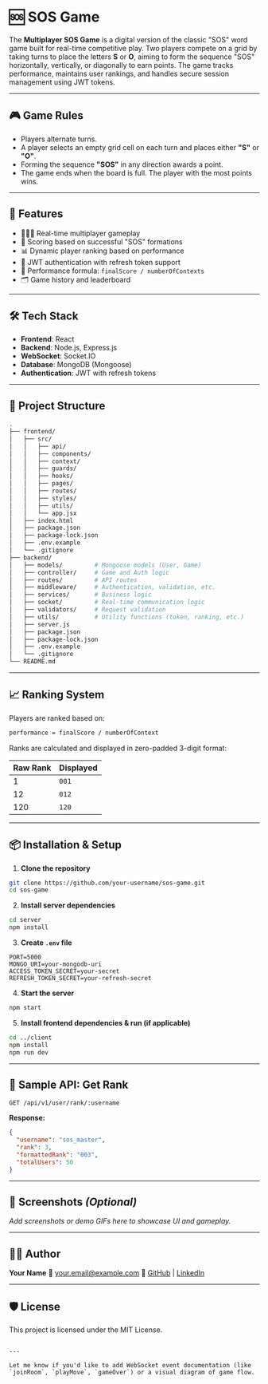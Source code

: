 # 🆘 SOS Game

The **Multiplayer SOS Game** is a digital version of the classic "SOS" word game built for real-time competitive play. Two players compete on a grid by taking turns to place the letters **S** or **O**, aiming to form the sequence "SOS" horizontally, vertically, or diagonally to earn points. The game tracks performance, maintains user rankings, and handles secure session management using JWT tokens.

---

## 🎮 Game Rules

- Players alternate turns.
- A player selects an empty grid cell on each turn and places either **"S"** or **"O"**.
- Forming the sequence **"SOS"** in any direction awards a point.
- The game ends when the board is full. The player with the most points wins.

---

## 🚀 Features

- 🧑‍🤝‍🧑 Real-time multiplayer gameplay
- 🎯 Scoring based on successful "SOS" formations
- 📊 Dynamic player ranking based on performance
- 🔐 JWT authentication with refresh token support
- 🧠 Performance formula: `finalScore / numberOfContexts`
- 🗂️ Game history and leaderboard

---

## 🛠️ Tech Stack

- **Frontend**: React
- **Backend**: Node.js, Express.js
- **WebSocket**: Socket.IO
- **Database**: MongoDB (Mongoose)
- **Authentication**: JWT with refresh tokens

---

## 📂 Project Structure

```bash
.
├── frontend/
│   ├── src/
│   │   ├── api/
│   │   ├── components/
│   │   ├── context/
│   │   ├── guards/
│   │   ├── hooks/
│   │   ├── pages/
│   │   ├── routes/
│   │   ├── styles/
│   │   ├── utils/
│   │   └── app.jsx
│   ├── index.html
│   ├── package.json
│   ├── package-lock.json
│   ├── .env.example
│   └── .gitignore
├── backend/
│   ├── models/         # Mongoose models (User, Game)
│   ├── controller/     # Game and Auth logic
│   ├── routes/         # API routes
│   ├── middleware/     # Authentication, validation, etc.
│   ├── services/       # Business logic
│   ├── socket/         # Real-time communication logic
│   ├── validators/     # Request validation
│   ├── utils/          # Utility functions (token, ranking, etc.)
│   ├── server.js
│   ├── package.json
│   ├── package-lock.json
│   ├── .env.example
│   └── .gitignore
└── README.md

````

---

## 📈 Ranking System

Players are ranked based on:

```txt
performance = finalScore / numberOfContext
```

Ranks are calculated and displayed in zero-padded 3-digit format:

| Raw Rank | Displayed |
| -------- | --------- |
| 1        | `001`     |
| 12       | `012`     |
| 120      | `120`     |

---

## 📦 Installation & Setup

1. **Clone the repository**

```bash
git clone https://github.com/your-username/sos-game.git
cd sos-game
```

2. **Install server dependencies**

```bash
cd server
npm install
```

3. **Create `.env` file**

```env
PORT=5000
MONGO_URI=your-mongodb-uri
ACCESS_TOKEN_SECRET=your-secret
REFRESH_TOKEN_SECRET=your-refresh-secret
```

4. **Start the server**

```bash
npm start
```

5. **Install frontend dependencies & run (if applicable)**

```bash
cd ../client
npm install
npm run dev
```

---

## 📡 Sample API: Get Rank

```http
GET /api/v1/user/rank/:username
```

**Response:**

```json
{
  "username": "sos_master",
  "rank": 3,
  "formattedRank": "003",
  "totalUsers": 50
}
```

---

## 📸 Screenshots *(Optional)*

*Add screenshots or demo GIFs here to showcase UI and gameplay.*

---

## 👨‍💻 Author

**Your Name**
📧 [your.email@example.com](mailto:your.email@example.com)
🔗 [GitHub](https://github.com/your-username) | [LinkedIn](https://linkedin.com/in/your-profile)

---

## 🛡️ License

This project is licensed under the MIT License.

```

---

Let me know if you'd like to add WebSocket event documentation (like `joinRoom`, `playMove`, `gameOver`) or a visual diagram of game flow.
```
